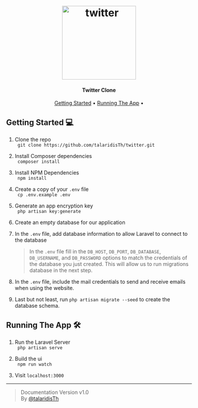 <h1 align="center">
  <br>
  <a href="#"><img src="https://cdn2.downdetector.com/static/uploads/logo/twitter-logo_1.png" alt="twitter" width="200"></a>
</h1>

<h4 align="center">Twitter Clone</h4>

<p align="center">
  <a href="#getting-started">Getting Started</a> •
  <a href="#Running The App"> Running The App</a> •
</p>

## Getting Started 💻

1. Clone the repo  
   ` git clone https://github.com/talaridisTh/twitter.git`

2. Install Composer dependencies  
   ` composer install`

3. Install NPM Dependencies  
   ` npm install`

4. Create a copy of your `.env` file  
   ` cp .env.example .env`

5. Generate an app encryption key  
   ` php artisan key:generate`

6. Create an empty database for our application

7. In the `.env` file, add database information to allow Laravel to connect to the database
   > In the `.env` file fill in the `DB_HOST`, `DB_PORT`, `DB_DATABASE`, `DB_USERNAME`, and `DB_PASSWORD` options to match the credentials of the database you just created. This will allow us to run migrations database in the next step.

8. In the `.env` file, include the mail credentials to send and receive emails when using the website.

9. Last but not least, run `php artisan migrate --seed` to create the database schema.

## Running The App 🛠

1. Run the Laravel Server  
   ` php artisan serve`

2. Build the ui  
   ` npm run watch`

3. Visit `localhost:3000`

<hr>

> Documentation Version v1.0  
By [@talaridisTh](https://github.com/talaridisTh)